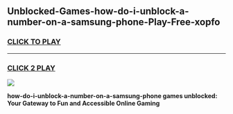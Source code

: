 
## Unblocked-Games-how-do-i-unblock-a-number-on-a-samsung-phone-Play-Free-xopfo
<h3>
<a href="https://premium76.site?title=how-do-i-unblock-a-number-on-a-samsung-phone&ref=23A">CLICK TO PLAY</a></h3>
<hr>

<h3>
<a href="https://premium76.site?title=how-do-i-unblock-a-number-on-a-samsung-phone&ref=23A">CLICK 2 PLAY</a>
  
</h3>

<a href="https://premium76.site?title=how-do-i-unblock-a-number-on-a-samsung-phone&ref=23A"><img src="https://clearcache.store/games.png"></a>


**how-do-i-unblock-a-number-on-a-samsung-phone games unblocked: Your Gateway to Fun and Accessible Online Gaming**
